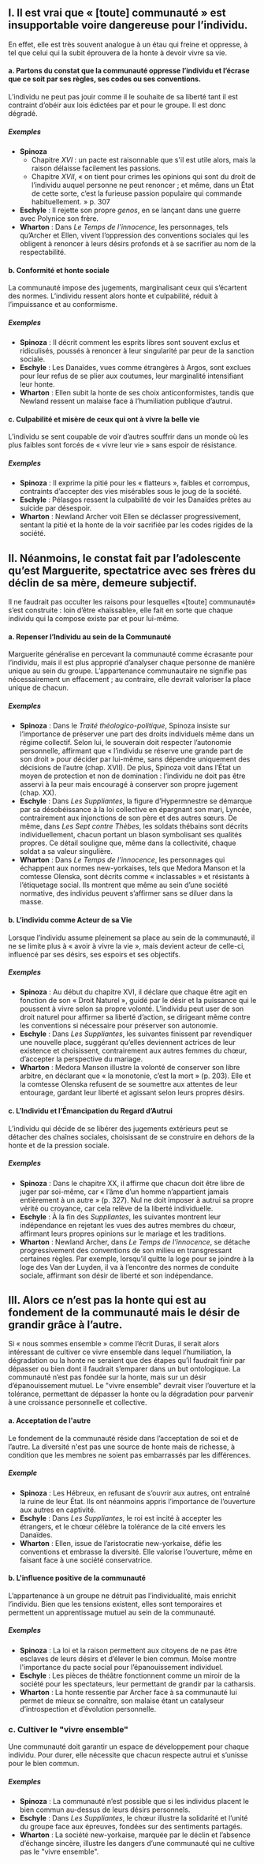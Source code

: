## I. Il est vrai que « \[toute\] communauté » est insupportable voire dangereuse pour l’individu.
En effet, elle est très souvent analogue à un étau qui freine et oppresse, à tel que celui qui la subit
éprouvera de la honte à devoir vivre sa vie.

#### a. Partons du constat que la communauté oppresse l’individu et l’écrase que ce soit par ses règles, ses codes ou ses conventions.
L’individu ne peut pas jouir comme il le souhaite de sa liberté tant il est contraint d’obéir aux lois édictées par et
pour le groupe. Il est donc dégradé.

##### Exemples
- **Spinoza**
  + Chapitre $XVI$ : un pacte est raisonnable que s'il est utile alors, mais la raison délaisse facilement les passions. 
  + Chapitre $XVII$, « on tient pour crimes les opinions qui sont du droit de l’individu auquel personne ne peut renoncer ; et même, dans un État de cette sorte, c’est la furieuse passion populaire qui commande habituellement. » p. 307
- **Eschyle** : Il rejette son propre <i>genos</i>, en se lançant dans une guerre avec Polynice son frère. 
- **Wharton** : Dans _Le Temps de l’innocence_, les personnages, tels qu’Archer et Ellen, vivent l’oppression des conventions sociales qui les obligent à renoncer à leurs désirs profonds et à se sacrifier au nom de la respectabilité.

#### b. Conformité et honte sociale
La communauté impose des jugements, marginalisant ceux qui s’écartent des normes. L’individu ressent alors honte et culpabilité, réduit à l’impuissance et au conformisme.

##### Exemples
- **Spinoza** : Il décrit comment les esprits libres sont souvent exclus et ridiculisés, poussés à renoncer à leur singularité par peur de la sanction sociale.
- **Eschyle** : Les Danaïdes, vues comme étrangères à Argos, sont exclues pour leur refus de se plier aux coutumes, leur marginalité intensifiant leur honte.
- **Wharton** : Ellen subit la honte de ses choix anticonformistes, tandis que Newland ressent un malaise face à l’humiliation publique d’autrui.

#### c. Culpabilité et misère de ceux qui ont à vivre la belle vie
L’individu se sent coupable de voir d’autres souffrir dans un monde où les plus faibles sont forcés de « vivre leur vie » sans espoir de résistance.

##### Exemples
- **Spinoza** : Il exprime la pitié pour les « flatteurs », faibles et corrompus, contraints d’accepter des vies misérables sous le joug de la société.
- **Eschyle** : Pélasgos ressent la culpabilité de voir les Danaïdes prêtes au suicide par désespoir.
- **Wharton** : Newland Archer voit Ellen se déclasser progressivement, sentant la pitié et la honte de la voir sacrifiée par les codes rigides de la société.

## II. Néanmoins, le constat fait par l’adolescente qu’est Marguerite, spectatrice avec ses frères du déclin de sa mère, demeure subjectif.
Il ne faudrait pas occulter les raisons pour lesquelles «\[toute\] communauté» s’est construite : loin d’être «haïssable», elle fait en sorte que chaque individu qui la compose existe par et pour lui-même.

#### a. Repenser l’Individu au sein de la Communauté
Marguerite généralise en percevant la communauté comme écrasante pour l’individu, mais il est plus approprié d’analyser chaque personne de manière unique au sein du groupe. L’appartenance communautaire ne signifie pas nécessairement un effacement ; au contraire, elle devrait valoriser la place unique de chacun.

##### Exemples
- **Spinoza** : Dans le _Traité théologico-politique_, Spinoza insiste sur l’importance de préserver une part des droits individuels même dans un régime collectif. Selon lui, le souverain doit respecter l’autonomie personnelle, affirmant que « l’individu se réserve une grande part de son droit » pour décider par lui-même, sans dépendre uniquement des décisions de l’autre (chap. XVII). De plus, Spinoza voit dans l’État un moyen de protection et non de domination : l’individu ne doit pas être asservi à la peur mais encouragé à conserver son propre jugement (chap. XX).
- **Eschyle** : Dans _Les Suppliantes_, la figure d’Hypermnestre se démarque par sa désobéissance à la loi collective en épargnant son mari, Lyncée, contrairement aux injonctions de son père et des autres sœurs. De même, dans _Les Sept contre Thèbes_, les soldats thébains sont décrits individuellement, chacun portant un blason symbolisant ses qualités propres. Ce détail souligne que, même dans la collectivité, chaque soldat a sa valeur singulière.
- **Wharton** : Dans _Le Temps de l’innocence_, les personnages qui échappent aux normes new-yorkaises, tels que Medora Manson et la comtesse Olenska, sont décrits comme « inclassables » et résistants à l’étiquetage social. Ils montrent que même au sein d’une société normative, des individus peuvent s’affirmer sans se diluer dans la masse.

#### b. L’individu comme Acteur de sa Vie
Lorsque l’individu assume pleinement sa place au sein de la communauté, il ne se limite plus à « avoir à vivre la vie », mais devient acteur de celle-ci, influencé par ses désirs, ses espoirs et ses objectifs.

##### Exemples
- **Spinoza** : Au début du chapitre XVI, il déclare que chaque être agit en fonction de son « Droit Naturel », guidé par le désir et la puissance qui le poussent à vivre selon sa propre volonté. L’individu peut user de son droit naturel pour affirmer sa liberté d’action, se dirigeant même contre les conventions si nécessaire pour préserver son autonomie.
- **Eschyle** : Dans _Les Suppliantes_, les suivantes finissent par revendiquer une nouvelle place, suggérant qu’elles deviennent actrices de leur existence et choisissent, contrairement aux autres femmes du chœur, d’accepter la perspective du mariage.
- **Wharton** : Medora Manson illustre la volonté de conserver son libre arbitre, en déclarant que « la monotonie, c’est la mort » (p. 203). Elle et la comtesse Olenska refusent de se soumettre aux attentes de leur entourage, gardant leur liberté et agissant selon leurs propres désirs.

#### c. L’Individu et l’Émancipation du Regard d’Autrui
L’individu qui décide de se libérer des jugements extérieurs peut se détacher des chaînes sociales, choisissant de se construire en dehors de la honte et de la pression sociale.

##### Exemples
- **Spinoza** : Dans le chapitre XX, il affirme que chacun doit être libre de juger par soi-même, car « l’âme d’un homme n’appartient jamais entièrement à un autre » (p. 327). Nul ne doit imposer à autrui sa propre vérité ou croyance, car cela relève de la liberté individuelle.
- **Eschyle** : À la fin des _Suppliantes_, les suivantes montrent leur indépendance en rejetant les vues des autres membres du chœur, affirmant leurs propres opinions sur le mariage et les traditions.
- **Wharton** : Newland Archer, dans _Le Temps de l’innocence_, se détache progressivement des conventions de son milieu en transgressant certaines règles. Par exemple, lorsqu’il quitte la loge pour se joindre à la loge des Van der Luyden, il va à l’encontre des normes de conduite sociale, affirmant son désir de liberté et son indépendance. 

## III. Alors ce n’est pas la honte qui est au fondement de la communauté mais le désir de grandir grâce à l’autre.
Si « nous sommes ensemble » comme l’écrit Duras, il serait alors intéressant de cultiver ce vivre ensemble dans lequel l’humiliation, la dégradation ou la honte ne seraient que des étapes qu’il faudrait finir par dépasser ou bien dont il faudrait s’emparer dans un but ontologique.
La communauté n’est pas fondée sur la honte, mais sur un désir d’épanouissement mutuel. Le "vivre ensemble" devrait viser l’ouverture et la tolérance, permettant de dépasser la honte ou la dégradation pour parvenir à une croissance personnelle et collective.

#### a. Acceptation de l'autre
Le fondement de la communauté réside dans l’acceptation de soi et de l’autre. La diversité n'est pas une source de honte mais de richesse, à condition que les membres ne soient pas embarrassés par les différences.

##### Exemple
- **Spinoza** : Les Hébreux, en refusant de s’ouvrir aux autres, ont entraîné la ruine de leur État. Ils ont néanmoins appris l’importance de l’ouverture aux autres en captivité.
- **Eschyle** : Dans _Les Suppliantes_, le roi est incité à accepter les étrangers, et le chœur célèbre la tolérance de la cité envers les Danaïdes.
- **Wharton** : Ellen, issue de l’aristocratie new-yorkaise, défie les conventions et embrasse la diversité. Elle valorise l’ouverture, même en faisant face à une société conservatrice.

#### b. L'influence positive de la communauté
L’appartenance à un groupe ne détruit pas l’individualité, mais enrichit l’individu. Bien que les tensions existent, elles sont temporaires et permettent un apprentissage mutuel au sein de la communauté.

##### Exemples
- **Spinoza** : La loi et la raison permettent aux citoyens de ne pas être esclaves de leurs désirs et d’élever le bien commun. Moïse montre l'importance du pacte social pour l’épanouissement individuel.
- **Eschyle** : Les pièces de théâtre fonctionnent comme un miroir de la société pour les spectateurs, leur permettant de grandir par la catharsis.
- **Wharton** : La honte ressentie par Archer face à sa communauté lui permet de mieux se connaître, son malaise étant un catalyseur d’introspection et d’évolution personnelle.


### c. Cultiver le "vivre ensemble"
Une communauté doit garantir un espace de développement pour chaque individu. Pour durer, elle nécessite que chacun respecte autrui et s’unisse pour le bien commun.

##### Exemples
- **Spinoza** : La communauté n’est possible que si les individus placent le bien commun au-dessus de leurs désirs personnels.
- **Eschyle** : Dans _Les Suppliantes_, le chœur illustre la solidarité et l’unité du groupe face aux épreuves, fondées sur des sentiments partagés.
- **Wharton** : La société new-yorkaise, marquée par le déclin et l’absence d’échange sincère, illustre les dangers d’une communauté qui ne cultive pas le "vivre ensemble".